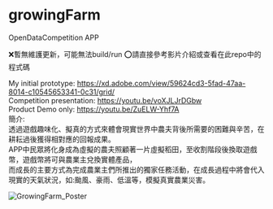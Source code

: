 # growingFarm
OpenDataCompetition APP

❌暫無維護更新，可能無法build/run
⭕️請直接參考影片介紹或查看在此repo中的程式碼

My initial prototype: https://xd.adobe.com/view/59624cd3-5fad-47aa-8014-c10545653341-0c31/grid/  
Competition presentation: https://youtu.be/voXJLJrDGbw  
Product Demo only: https://youtu.be/ZuELW-Yhf7A  
簡介:  
透過遊戲趣味化、擬真的方式來體會現實世界中農夫背後所需要的困難與辛苦，在耕耘過後獲得相對應的回報成果。  
APP中民眾將化身成為虛擬的農夫照顧著一片虛擬稻田，至收割階段後換取遊戲幣，遊戲幣將可與農業主兌換實體產品，  
而成長的主要方式為完成農業主們所推出的獨家任務活動，在成長過程中將會代入現實的天氣狀況，如:颱風、豪雨、低溫等，模擬真實農業災害。  

![GrowingFarm_Poster](https://user-images.githubusercontent.com/48850203/164614514-c0c01140-df8c-4c6e-a9aa-e86d4109438d.jpg)
